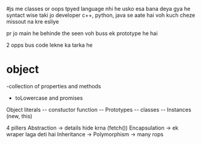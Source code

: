 #js me classes or oops tpyed language nhi he 
usko esa bana deya gya he syntact wise taki jo developer c++, python, java se aate hai voh kuch cheze  missout na kre esliye 

pr jo main he behinde the seen voh buss ek prototype he hai

2 opps bus code lekne ka tarka he 

# object 
-collection of properties and methods
- toLowercase and promises  

Object literals
-- constuctor function
-- Prototypes
-- classes
-- Instances (new, this)

4 pillers 
Abstraction ->  details hide krna (fetch())
Encapsulation -> ek wraper laga deti hai 
Inheritance ->
Polymorphism -> many rops 